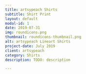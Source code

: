 ```yaml
---
title: artsypeach Shirts
subtitle: Shirt Print
layout: default
modal-id: 1
date: 2019-07-31
img: roundicons.png
thumbnail: roundicons-thumbnail.png
alt: artsypeach Lineart Shirts
project-date: July 2019
client: artsypeach
category: Shirts
description: TODO: description

---
```

